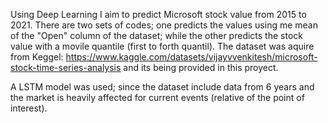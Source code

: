 Using Deep Learning I aim to predict Microsoft stock value from 2015 to 2021.
There are two sets of codes; one predicts the values using me mean of the "Open" column of the dataset; while the other predicts the stock value with a movile quantile (first to forth quantil).
The dataset was aquire from Keggel: https://www.kaggle.com/datasets/vijayvvenkitesh/microsoft-stock-time-series-analysis and its being provided in this proyect.

A LSTM model was used; since the dataset include data from 6 years and the market is heavily affected for current events (relative of the point of interest).

